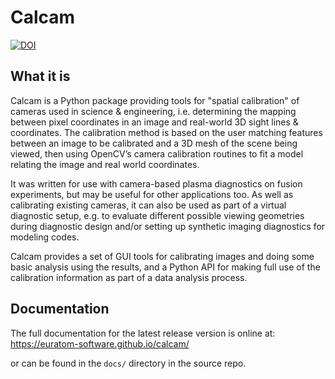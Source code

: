 Calcam 
======
[![DOI](https://zenodo.org/badge/92296352.svg)](https://zenodo.org/badge/latestdoi/92296352)

What it is
----------
Calcam is a Python package providing tools for "spatial calibration" of cameras used in science & engineering, i.e. determining the mapping between pixel coordinates in an image and real-world 3D sight lines & coordinates. The calibration method is based on the user matching features between an image to be calibrated and a 3D mesh of the scene being viewed, then using OpenCV’s camera calibration routines to fit a model relating the image and real world coordinates.

It was written for use with camera-based plasma diagnostics on fusion experiments, but may be useful for other applications too. As well as calibrating existing cameras, it can also be used as part of a virtual diagnostic setup, e.g. to evaluate different possible viewing geometries during diagnostic design and/or  setting up synthetic imaging diagnostics for modeling codes. 

Calcam provides a set of GUI tools for calibrating images and doing some basic analysis using the results, and a Python API for making full use of the calibration information as part of a data analysis process.

Documentation
--------------
The full documentation for the latest release version is online at: https://euratom-software.github.io/calcam/

or can be found in the `docs/` directory in the source repo.
